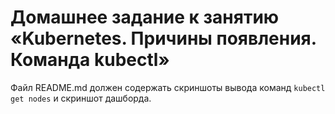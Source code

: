 # Домашнее задание к занятию «Kubernetes. Причины появления. Команда kubectl»

Файл README.md должен содержать скриншоты вывода команд `kubectl get nodes` и скриншот дашборда.



